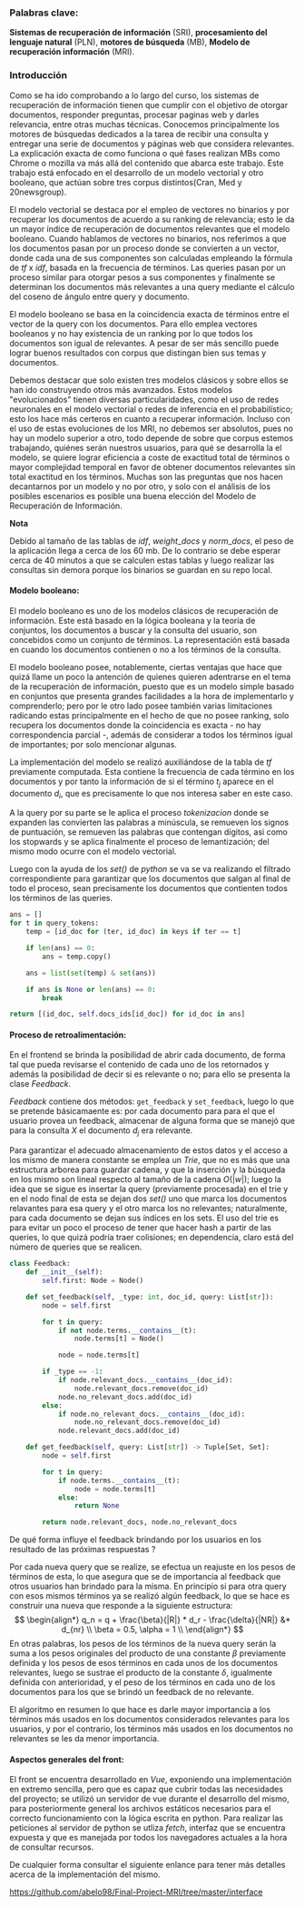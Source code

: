 ### Palabras clave:

**Sistemas de recuperación de información** (SRI), **procesamiento del lenguaje natural** (PLN), **motores de búsqueda** (MB), **Modelo de recuperación información** (MRI).

 ### Introducción

Como se ha ido comprobando a lo largo del curso, los sistemas de recuperación de información tienen que cumplir con el objetivo de otorgar documentos, responder preguntas, procesar paginas web y darles relevancia, entre otras muchas técnicas. Conocemos principalmente los motores de búsquedas dedicados a la tarea de recibir una consulta y entregar una serie de documentos y páginas web que considera relevantes. La explicación exacta de como funciona o qué fases realizan MBs como Chrome o mozilla va más allá del contenido que abarca este trabajo. Este trabajo está enfocado en el desarrollo de un modelo vectorial y otro booleano, que actúan sobre tres corpus distintos(Cran, Med y 20newsgroup).

El modelo vectorial se destaca por el empleo de vectores no binarios y por recuperar los documentos de acuerdo a su ranking de relevancia; esto le da un mayor índice de recuperación de documentos relevantes que el modelo booleano. Cuando hablamos de vectores no binarios, nos referimos a que los documentos pasan por un proceso donde se convierten a un vector, donde cada una de sus componentes son calculadas empleando la fórmula de $tf$ x $idf$, basada en la frecuencia de términos. Las queries pasan por un proceso similar para otorgar pesos a sus componentes y finalmente se determinan los  documentos más relevantes a una query mediante el cálculo del coseno de ángulo entre query y documento.

El modelo booleano se basa en la coincidencia exacta de términos entre el vector de la query con los documentos. Para ello emplea vectores booleanos y no hay existencia de un ranking por lo que todos los documentos son igual de relevantes. A pesar de ser más sencillo puede lograr buenos resultados con corpus que distingan bien sus temas y documentos.



Debemos destacar que solo existen tres modelos clásicos y sobre ellos se han ido construyendo otros más avanzados. Estos modelos "evolucionados" tienen diversas particularidades, como el uso de redes neuronales en el modelo vectorial o redes de inferencia en el probabilístico; esto los hace más certeros en cuanto a recuperar información. Incluso con el uso de estas evoluciones de los MRI, no debemos ser absolutos, pues no hay un modelo superior a otro, todo depende de sobre que corpus estemos trabajando, quiénes serán nuestros usuarios, para qué se desarrolla la el modelo, se quiere lograr eficiencia a coste de exactitud total de términos o mayor complejidad temporal en favor de obtener documentos relevantes sin total exactitud en los términos. Muchas son las preguntas que nos hacen decantarnos por un modelo y no por otro, y solo con el análisis de los posibles escenarios es posible una buena elección del Modelo de Recuperación de Información.



**Nota**

Debido al tamaño de las tablas de $idf$, $weight\_docs$ y $norm\_docs$, el peso de la aplicación llega a cerca de los $60$ mb. De lo contrario se debe esperar cerca de $40$ minutos a que se calculen estas tablas y luego realizar las consultas sin demora porque los binarios se guardan en su repo local.



#### Modelo booleano:

El modelo booleano es uno de los modelos clásicos de recuperación de información. Este está basado en la lógica booleana y la teoría de conjuntos, los documentos a buscar y la consulta del usuario, son concebidos como un conjunto de términos. La representación está basada en cuando los documentos contienen o no a los términos de la consulta.

El modelo booleano posee, notablemente, ciertas ventajas que hace que quizá llame un poco la antención de quienes quieren adentrarse en el tema de la recuperación de información, puesto que es un modelo simple basado en conjuntos que presenta grandes facilidades a la hora de implementarlo y comprenderlo; pero por le otro lado posee también varias limitaciones radicando estas principalmente en el hecho de que no posee ranking, solo recupera los documentos donde la coincidencia es exacta - no hay correspondencia parcial -, además de considerar a todos los términos igual de importantes; por solo mencionar algunas. 

La implementación del modelo se realizó auxiliándose de la tabla de _tf_ previamente computada. Esta contiene la frecuencia de cada término en los documentos y por tanto la información de si el término $t_j$ aparece en el documento $d_i$, que es precisamente lo que nos interesa saber en este caso. 

A la query por su parte se le aplica el proceso _tokenizacion_ donde se expanden las convierten las palabras a minúscula, se remueven los signos de puntuación, se remueven las palabras que contengan dígitos, asi como los stopwards y se aplica finalmente el proceso de lemantización; del mismo modo ocurre con el modelo vectorial.

Luego con la ayuda de los _set()_ de _python_ se va se va realizando el filtrado correspondiente para garantizar que los documentos que salgan al final de todo el proceso, sean precisamente los documentos que contienten todos los términos de las queries.

```python
ans = []
for t in query_tokens:
    temp = [id_doc for (ter, id_doc) in keys if ter == t]

    if len(ans) == 0:
        ans = temp.copy()

    ans = list(set(temp) & set(ans))

    if ans is None or len(ans) == 0:
        break

return [(id_doc, self.docs_ids[id_doc]) for id_doc in ans]

```



#### Proceso de retroalimentación:

En el frontend se brinda la posibilidad de abrir cada documento, de forma tal que pueda revisarse el contenido de cada uno de los retornados y además la posibilidad de decir si es relevante o no; para ello se presenta la clase _Feedback_. 

_Feedback_ contiene dos métodos: `get_feedback` y `set_feedback`, luego lo que se pretende básicamaente es: por cada documento para para el que el usuario provea un feedback, almacenar de alguna forma que se manejó que para la consulta $X$ el documento $d_j$ era relevante.

Para garantizar el adecuado almacenamiento de estos datos y el acceso a los mismo de manera constante se emplea un _Trie_, que no es más que una estructura arborea para guardar cadena, y que la inserción y la búsqueda en los mismo son lineal respecto al tamaño de la cadena $O(|w|)$; luego la idea que se sigue es insertar la query (previamente procesada) en el trie y en el nodo final de esta se dejan dos _set()_ uno que marca los documentos relavantes para esa query y el otro marca los no relevantes; naturalmente, para cada documento se dejan sus índices en los sets. El uso del trie es  para evitar un poco el proceso de tener que hacer hash a partir de las queries, lo que quizá podría traer colisiones; en dependencia, claro está del número de queries que se realicen.

```python
class Feedback:
    def __init__(self):
        self.first: Node = Node()

    def set_feedback(self, _type: int, doc_id, query: List[str]):
        node = self.first

        for t in query:
            if not node.terms.__contains__(t):
                node.terms[t] = Node()

            node = node.terms[t]

        if _type == -1:
            if node.relevant_docs.__contains__(doc_id):
                node.relevant_docs.remove(doc_id)
            node.no_relevant_docs.add(doc_id)
        else:
            if node.no_relevant_docs.__contains__(doc_id):
                node.no_relevant_docs.remove(doc_id)
            node.relevant_docs.add(doc_id)

    def get_feedback(self, query: List[str]) -> Tuple[Set, Set]:
        node = self.first

        for t in query:
            if node.terms.__contains__(t):
                node = node.terms[t]
            else:
                return None

        return node.relevant_docs, node.no_relevant_docs
```



De qué forma influye el feedback brindando por los usuarios en los resultado de las próximas respuestas ?

Por cada nueva query que se realize, se efectua un reajuste en los pesos de términos de esta, lo que asegura que se de importancia al feedback que otros usuarios han brindado para la misma. En principio si para otra query con esos mismos términos ya se realizó algún feedback, lo que se hace es construir una nueva que responde a la siguiente estructura:
$$
\begin{align*}
q_n = q + \frac{\beta}{|R|} * d_r - \frac{\delta}{|NR|} &* d_{nr} \\
\beta = 0.5, \alpha = 1 \\
\end{align*}
$$
En otras palabras, los pesos de los términos de la nueva query serán la suma a los pesos originales del producto de una constante $\beta$ previamente definida y los pesos de esos términos en cada unos de los documentos relevantes, luego se sustrae el producto de la constante $\delta$, igualmente definida con anterioridad, y el peso de los términos en cada uno de los documentos para los que se brindó un feedback de no relevante.

El algoritmo en resumen lo que hace es darle mayor importancia a los términos más usados en los documentos considerados relevantes para los usuarios, y por el contrario, los términos más usados en los documentos no relevantes se les da menor importancia.



#### Aspectos generales del front:

El front se encuentra desarrollado en _Vue_, exponiendo una implementación en extremo sencilla, pero que es capaz que cubrir todas las necesidades del proyecto; se utilizó un servidor de vue durante el desarrollo del mismo, para posteriormente general los archivos estáticos necesarios para el correcto funcionamiento con la lógica escrita en python. Para realizar las peticiones al servidor de python se utliza _fetch_, interfaz que se encuentra expuesta y que es manejada por todos los navegadores actuales a la hora de consultar recursos.

De cualquier forma consultar el siguiente enlance para tener más detalles acerca de la implementación del mismo.

https://github.com/abelo98/Final-Project-MRI/tree/master/interface
